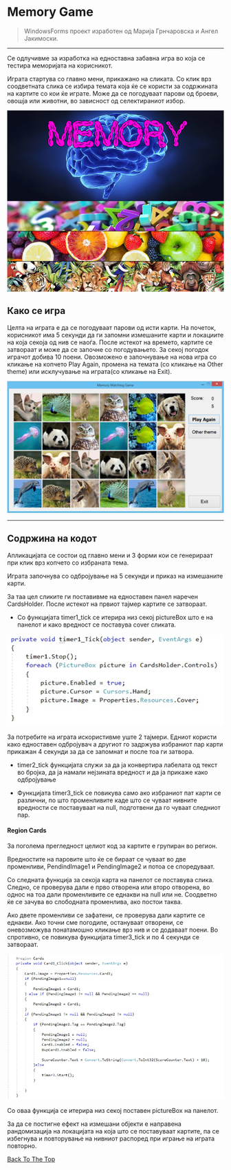 # Memory Game




> WindowsForms проект изработен од Марија Грнчаровска и Ангел Јакимоски.


---


Се одлучивме за изработка на едноставна забавна игра во која се тестира меморијата на корисникот. 



Играта стартува со главно мени, прикажано на сликата. Со клик врз соодветната слика се избира темата која ќе се користи за содржината на картите со кои ќе играте. Mоже да се погодуваат парови од броеви, овошја или животни, во зависност од селектираниот избор.



![Menu](https://github.com/Agachee/memory/blob/master/LastMemo/LastMemo/Resources/background.jpg)


## Како се игра


Целта на играта е да се погодуваат парови од исти карти. На почеток, корисникот има 5 секунди да ги запомни измешаните карти и локациите на која секоја од нив се наоѓа. После истекот на времето, картите се затвораат и може да се започне со погодувањето.
За секој погодок играчот добива 10 поени. Овозможено е започнување на нова игра со кликање на копчето Play Again, промена на темата (со кликање на Other theme) или исклучување на играта(со кликање на Exit).


![MemoryMatchingGame](https://github.com/Agachee/memory/blob/master/LastMemo/LastMemo/Resources/mmg.jpg)

---


## Содржина на кодот


Апликацијата се состои од главно мени и 3 форми кои се генерираат при клик врз копчето со избраната тема.


Играта започнува со одбројување на 5 секунди и приказ на измешаните карти.

За таа цел сликите ги поставивме на едноставен панел наречен CardsHolder. После истекот на првиот тајмер картите се затвораат.

- Со функцијата timer1_tick се итерира низ секој pictureBox што е на панелот и како вредност се поставува cover сликата.


![timer1](https://github.com/Agachee/memory/blob/master/LastMemo/LastMemo/Resources/tmr1.jpg)

За потребите на играта искористивме уште 2 тајмери. Едниот користи како едноставен одбројувач а другиот го задржува избраниот пар карти прикажан 4 секунди за да се запомнат и после тоа ги затвора. 

- timer2_tick функцијата служи за да ја конвертира лабелата од текст во бројка, да ја намали нејзината вредност и да ја прикаже како одбројување

- Функцијата timer3_tick се повикува само ако избраниот пат карти се различни, по што променливите каде што се чуваат нивните вредности се поставуваат на null, подготвени да го чуваат следниот пар.

#### Region Cards

За поголема прегледност целиот код за картите е групиран во регион.

Вредностите на паровите што ќе се бираат се чуваат во две променливи, PendindImage1 и PendingImage2 и потоа се споредуваат. 


Со следната функција за секоја карта на панелот се поставува слика. Следно, се проверува дали е прво отворена или второ отворена, во однос на тоа дали променливите се еднакви на null или не.  Соодветно ќе се зачува во слободната променлива, ако постои таква. 


Ако двете променливи се зафатени, се проверува дали картите се еднакви. Ако точни сме погодиле, остануваат отворени, се оневозможува понатамошно кликање врз нив и се додаваат поени. Во спротивно, се повикува функцијата timer3_tick и по 4 секунди се затвораат.


![cards](https://github.com/Agachee/memory/blob/master/LastMemo/LastMemo/Resources/card.jpg)


Со оваа функција се итерира низ секој поставен pictureBox на панелот.

За да се постигне ефект на измешани објекти е направена рандомизација на локацијата на која што се поставуваат картите, па се избегнува и повторување на нивниот распоред при играње на играта повторно.


[Back To The Top](#memory-game)
